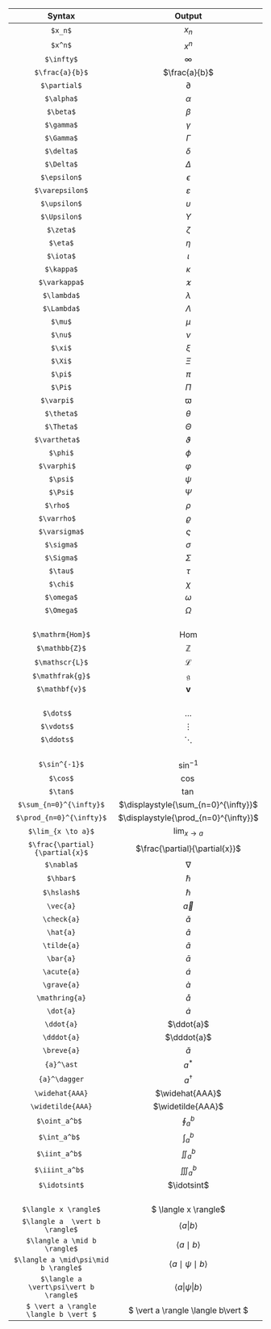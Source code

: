 |Syntax|Output|                                                 
|:---:|:---:|                                         
|` $x_n$ `| $x_n$|    
|` $x^n$ `| $x^n$|    
|` $\infty$ `|$\infty$ |
|` $\frac{a}{b}$ `|$\frac{a}{b}$ |
|` $\partial$ `|$\partial$ |
|` $\alpha$ `|$\alpha$ |
|` $\beta$ `|$\beta$ |
|` $\gamma$ `| $\gamma$|
|` $\Gamma$ `|$\Gamma$ |
|` $\delta$ `|$\delta$ |
|` $\Delta$ `|$\Delta$ |
|` $\epsilon$ `| $\epsilon$|
|` $\varepsilon$ `| $\varepsilon$|
|` $\upsilon$ `| $\upsilon$|
|` $\Upsilon$ `| $\Upsilon$|
|` $\zeta$ `|$\zeta$ |
|` $\eta$ `|$\eta$ |
|` $\iota$ `|$\iota$ |
|` $\kappa$ `|$\kappa$ |
|` $\varkappa$ `|$\varkappa$ |
|` $\lambda$ `|$\lambda$ |
|` $\Lambda$ `| $\Lambda$|
|` $\mu$ `|$\mu$ |
|` $\nu$ `| $\nu$|
|` $\xi$ `| $\xi$ |
|` $\Xi$ `| $\Xi$ |
|` $\pi$ `| $\pi$|
|` $\Pi$ `| $\Pi$|
|`$\varpi$  `|$\varpi$ |
|` $\theta$ `|$\theta$ |
|` $\Theta$ `|$\Theta$ |
|`$\vartheta$  `|$\vartheta$ |
|` $\phi$ `|$\phi$ |
|`$\varphi$  `|$\varphi$ |
|` $\psi$ `| $\psi$|
|` $\Psi$ `| $\Psi$|
|`$\rho$  `|$\rho$ |
|`$\varrho$  `|$\varrho$ |
|` $\varsigma$ `|$\varsigma$  |
|` $\sigma$ `|$\sigma$  |
|` $\Sigma$ `|$\Sigma$  |
|` $\tau$ `|$\tau$ |
|` $\chi$ `| $\chi$|
|` $\omega$ `|$\omega$ |
|` $\Omega$ `|$\Omega$ |
|`  `| |
|` $\mathrm{Hom}$ `| $\mathrm{Hom}$|
|` $\mathbb{Z}$ `|$\mathbb{Z}$ |
|` $\mathscr{L}$ `| $\mathscr{L}$|
|` $\mathfrak{g}$ `|$\mathfrak{g}$ |
|` $\mathbf{v}$ `|$\mathbf{v}$ |
|`  `| |
|`$\dots$  `|$\dots$ |  
|`$\vdots$  `|$\vdots$ |
|`$\ddots$  `| $\ddots$|
|`  `| |
|` $\sin^{-1}$ `|$\sin^{-1}$ |
|` $\cos$ `|$\cos$ |
|` $\tan$ `| $\tan$|
|` $\sum_{n=0}^{\infty}$ `|$\displaystyle{\sum_{n=0}^{\infty}}$ |
|` $\prod_{n=0}^{\infty}$ `|$\displaystyle{\prod_{n=0}^{\infty}}$ |
|` $\lim_{x \to a}$ `|$\displaystyle\lim_{x \to a}$ |
|` $\frac{\partial}{\partial{x}$ `|$\frac{\partial}{\partial{x}}$  |
|` $\nabla$ `|$\nabla$ |
|`$\hbar$`|$\hbar$ |
|`$\hslash$`|$\hslash$|
|`\vec{a}`|$\vec{a}$|
|`\check{a}`|$\check{a}$ |
|`\hat{a}`|$\hat{a}$ |
|`\tilde{a}`|$\tilde{a}$ |
|`\bar{a}`|$\bar{a}$ |
|`\acute{a}`|$\acute{a}$ |
|`\grave{a}`|$\grave{a}$|
|`\mathring{a}`|$\mathring{a}$|
|`\dot{a}`|$\dot{a}$|
|`\ddot{a}`|$\ddot{a}$|
|`\dddot{a}`|$\dddot{a}$|
|`\breve{a}`|$\breve{a}$|
|`{a}^\ast`|${a}^\ast$|
|`{a}^\dagger`|${a}^\dagger$|
|`\widehat{AAA}`|$\widehat{AAA}$|
|`\widetilde{AAA}`|$\widetilde{AAA}$|
|`$\oint_a^b$ `|$\displaystyle\oint_a^b$ |
|`$\int_a^b$ `|$\displaystyle\int_a^b$ |
|`$\iint_a^b$ `|$\displaystyle\iint_a^b$ |
|`$\iiint_a^b$ `|$\displaystyle\iiint_a^b$ |
|`$\idotsint$`| $\idotsint$ |
|`  `| |
|`$\langle x \rangle$`| $ \langle x \rangle$|
|`$\langle a  \vert b \rangle$`| $\langle a \vert b \rangle$|
|`$\langle a \mid b \rangle$`| $\langle a \mid b \rangle$|
|`$\langle a \mid\psi\mid b \rangle$`| $\langle a \mid\psi\mid b \rangle$|
|`$\langle a  \vert\psi\vert b \rangle$`| $\langle a \vert\psi\vert b \rangle$|
|`$ \vert a \rangle \langle b \vert $`| $ \vert a \rangle \langle b\vert $|
